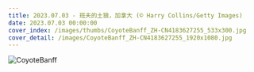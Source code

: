 ```yaml
---
title: 2023.07.03 - 班夫的土狼，加拿大 (© Harry Collins/Getty Images)
date: 2023.07.03 00:00:00
cover_index: /images/thumbs/CoyoteBanff_ZH-CN4183627255_533x300.jpg
cover_detail: /images/CoyoteBanff_ZH-CN4183627255_1920x1080.jpg
---
```


![CoyoteBanff](/images/CoyoteBanff_ZH-CN4183627255_1920x1080.jpg)
